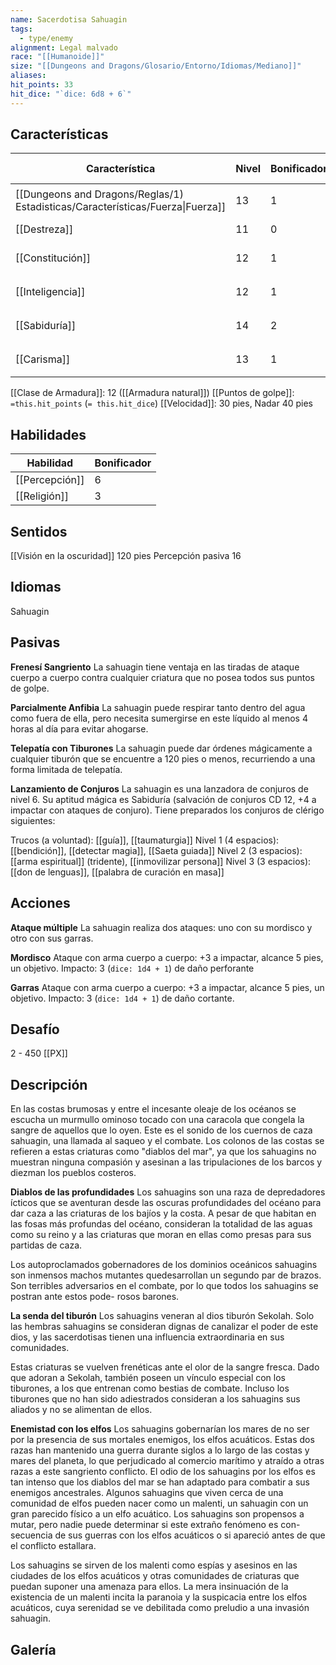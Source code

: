 ```yaml
---
name: Sacerdotisa Sahuagin
tags:
  - type/enemy
alignment: Legal malvado
race: "[[Humanoide]]"
size: "[[Dungeons and Dragons/Glosario/Entorno/Idiomas/Mediano]]"
aliases: 
hit_points: 33
hit_dice: "`dice: 6d8 + 6`"
---
```


## Características

| Característica                                                                 | Nivel | Bonificador | Lanzar dado      |
| ------------------------------------------------------------------------------ | ----- | ----------- | ---------------- |
| [[Dungeons and Dragons/Reglas/1) Estadisticas/Características/Fuerza\|Fuerza]] | 13    | 1           | `dice: 1d20 + 1` |
| [[Destreza]]                                                                   | 11    | 0           | `dice: 1d20`     |
| [[Constitución]]                                                               | 12    | 1           | `dice: 1d20 + 1` |
| [[Inteligencia]]                                                               | 12    | 1           | `dice: 1d20 + 1` |
| [[Sabiduría]]                                                                  | 14    | 2           | `dice: 1d20 + 2` |
| [[Carisma]]                                                                    | 13    | 1           | `dice: 1d20 + 1` |

[[Clase de Armadura]]: 12 ([[Armadura natural]])
[[Puntos de golpe]]: `=this.hit_points` (`= this.hit_dice`)
[[Velocidad]]: 30 pies, Nadar 40 pies

## Habilidades

| Habilidad | Bonificador |
| --------- | ----------- |
| [[Percepción]]          | 6            |
| [[Religión]]          | 3            |


## Sentidos

[[Visión en la oscuridad]] 120 pies
Percepción pasiva 16

## Idiomas

Sahuagin

## Pasivas

**Frenesí Sangriento**
La sahuagin tiene ventaja en las tiradas de ataque cuerpo a cuerpo contra cualquier criatura que no posea todos sus puntos de golpe.

**Parcialmente Anfibia**
La sahuagin puede respirar tanto dentro del agua como fuera de ella, pero necesita sumergirse en este líquido al menos 4 horas al día para evitar ahogarse.

**Telepatía con Tiburones**
La sahuagin puede dar órdenes mágicamente a cualquier tiburón que se encuentre a 120 pies o menos, recurriendo a una forma limitada de telepatía. 

**Lanzamiento de Conjuros**
La sahuagin es una lanzadora de conjuros de nivel 6. Su aptitud mágica es Sabiduría (salvación de conjuros CD 12, +4 a impactar con ataques de conjuro). Tiene preparados los conjuros de clérigo siguientes:

Trucos (a voluntad): [[guía]], [[taumaturgia]]
Nivel 1 (4 espacios): [[bendición]], [[detectar magia]], [[Saeta guiada]]
Nivel 2 (3 espacios): [[arma espiritual]] (tridente), [[inmovilizar persona]]
Nivel 3 (3 espacios): [[don de lenguas]], [[palabra de curación en masa]]

## Acciones

**Ataque múltiple**
La sahuagin realiza dos ataques: uno con su mordisco y otro con sus garras.

**Mordisco**
Ataque con arma cuerpo a cuerpo: +3 a impactar, alcance 5 pies, un objetivo. 
Impacto: 3 (`dice: 1d4 + 1`) de daño perforante 

**Garras**
Ataque con arma cuerpo a cuerpo: +3 a impactar, alcance 5 pies, un objetivo. 
Impacto: 3 (`dice: 1d4 + 1`) de daño cortante.

## Desafío

2 - 450 [[PX]]

## Descripción

En las costas brumosas y entre el incesante oleaje de los océanos se escucha un murmullo ominoso tocado con una caracola que congela la sangre de aquellos que lo oyen. Este es el sonido de los cuernos de caza sahuagin, una llamada al saqueo y el combate. Los colonos de las costas se refieren a estas criaturas como "diablos del mar", ya que los sahuagins no muestran ninguna compasión y asesinan a las tripulaciones de los barcos y diezman los pueblos costeros.

**Diablos de las profundidades**
Los sahuagins son una raza de depredadores ícticos que se aventuran desde las oscuras
profundidades del océano para dar caza a las criaturas de los bajíos y la costa. A pesar de que habitan en las fosas más profundas del océano, consideran la totalidad de las aguas como su reino y a las criaturas que moran en ellas como presas para sus partidas de caza.

Los autoproclamados gobernadores de los dominios oceánicos sahuagins son inmensos machos mutantes quedesarrollan un segundo par de brazos. Son terribles adversarios en el combate, por lo que todos los sahuagins se postran ante estos pode- rosos barones.

**La senda del tiburón**
Los sahuagins veneran al dios tiburón Sekolah. Solo las hembras sahuagins se consideran dignas de canalizar el poder de este dios, y las sacerdotisas tienen una influencia extraordinaria en sus comunidades.

Estas criaturas se vuelven frenéticas ante el olor de la sangre fresca. Dado que adoran a Sekolah, también poseen un vínculo especial con los tiburones, a los que entrenan como bestias de combate. Incluso los tiburones que no han sido adiestrados consideran a los sahuagins sus aliados y no se alimentan de ellos.

**Enemistad con los elfos**
Los sahuagins gobernarían los mares de no ser por la presencia de sus mortales enemigos, los elfos acuáticos. Estas dos razas han mantenido una guerra durante siglos a lo largo de las costas y mares del planeta, lo que perjudicado al comercio marítimo y atraído a otras razas a este sangriento conflicto.
El odio de los sahuagins por los elfos es tan intenso que los diablos del mar se han adaptado para combatir a sus enemigos ancestrales. Algunos sahuagins que viven cerca de una comunidad de elfos pueden nacer como un malenti, un sahuagin con un gran parecido físico a un elfo acuático. Los sahuagins son propensos a mutar, pero nadie puede determinar si este extraño fenómeno es con- secuencia de sus guerras con los elfos acuáticos o si apareció antes de que el conflicto estallara.

Los sahuagins se sirven de los malenti como espías y asesinos en las ciudades de los elfos acuáticos y otras comunidades de criaturas que puedan suponer una amenaza para ellos. La mera insinuación de la existencia de un malenti incita la paranoia y la suspicacia entre los elfos acuáticos, cuya serenidad se ve debilitada como preludio a una invasión sahuagin.

## Galería